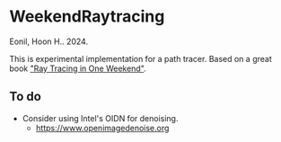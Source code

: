 WeekendRaytracing
=================
Eonil, Hoon H.. 2024.

This is experimental implementation for a path tracer.
Based on a great book ["Ray Tracing in One Weekend"](https://raytracing.github.io/books/RayTracingInOneWeekend.html).


To do
-----
- Consider using Intel's OIDN for denoising.
    - https://www.openimagedenoise.org


